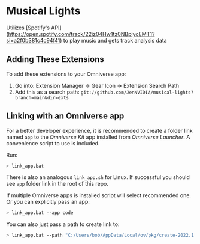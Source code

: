 # Musical Lights

Utilizes [Spotify's API] (https://open.spotify.com/track/22iz04Hw1tz0NBpiyoEMT1?si=a2f0b381c4c94f41) to play music and gets track analysis data

## Adding These Extensions

To add these extensions to your Omniverse app:
1. Go into: Extension Manager -> Gear Icon -> Extension Search Path
2. Add this as a search path: `git://github.com/JenNVIDIA/musical-lights?branch=main&dir=exts`

## Linking with an Omniverse app

For a better developer experience, it is recommended to create a folder link named `app` to the *Omniverse Kit* app installed from *Omniverse Launcher*. A convenience script to use is included.

Run:

```bash
> link_app.bat
```

There is also an analogous `link_app.sh` for Linux. If successful you should see `app` folder link in the root of this repo.

If multiple Omniverse apps is installed script will select recommended one. Or you can explicitly pass an app:

```bash
> link_app.bat --app code
```

You can also just pass a path to create link to:

```bash
> link_app.bat --path "C:/Users/bob/AppData/Local/ov/pkg/create-2022.1.3"
```

